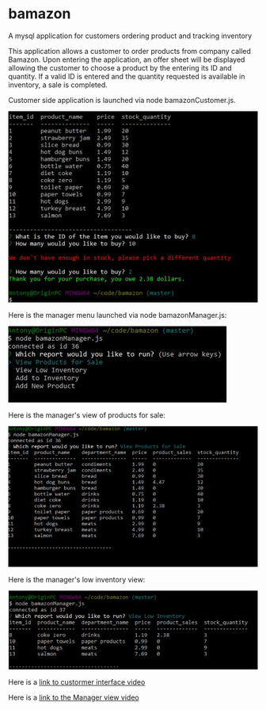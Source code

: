 # bamazon
A mysql application for customers ordering product and tracking inventory

This application allows a customer to order products from company called Bamazon.  Upon entering the application, an offer sheet will be displayed allowing the customer to choose a product by the entering its ID and quantity.  If a valid ID is entered and the quantity requested is available in inventory, a sale is completed.

Customer side application is launched via node bamazonCustomer.js.

![Alt text](./images/customerInteraction.jpg)

Here is the manager menu launched via node bamazonManager.js:

![Alt text](./images/managerMenu.jpg)

Here is the manager's view of products for sale:

![Alt text](./images/managerProductForSale.jpg)

Here is the manager's low inventory view:

![Alt text](./images/managerLowInventory.jpg)

Here is a [link to custormer interface video](http://f.cl.ly/items/1N2n1x081h432G160b09/Screen%20Recording%202018-04-15%20at%2010.35.14.18%20PM.mp4)

Here is a [link to the Manager view video](http://f.cl.ly/items/1N2n1x081h432G160b09/Screen%20Recording%202018-04-15%20at%2010.35.14.18%20PM.mp4)